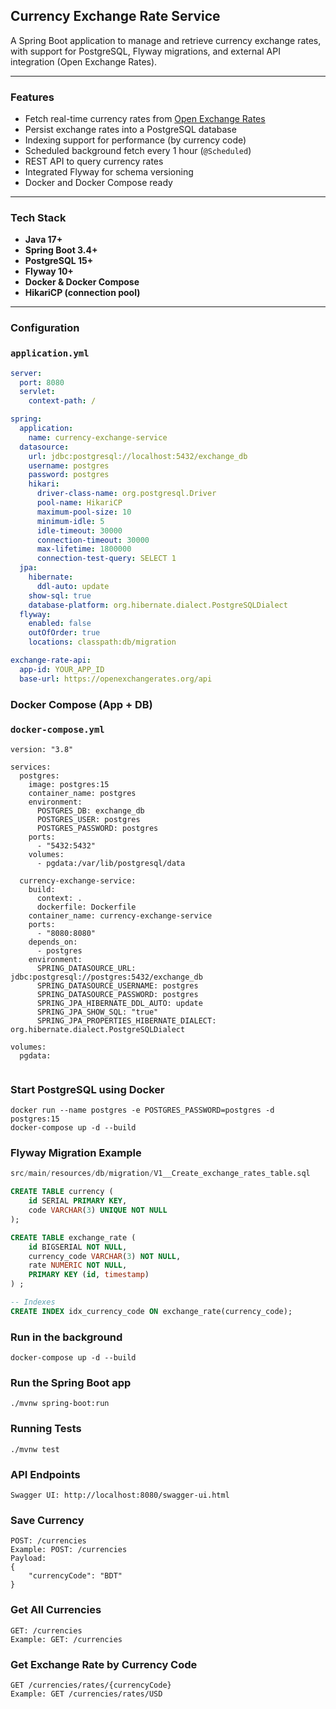 ## Currency Exchange Rate Service

A Spring Boot application to manage and retrieve currency exchange rates, with support for PostgreSQL, Flyway migrations, and external API integration (Open Exchange Rates).

---

### Features

- Fetch real-time currency rates from [Open Exchange Rates](https://openexchangerates.org)
- Persist exchange rates into a PostgreSQL database
- Indexing support for performance (by currency code)
- Scheduled background fetch every 1 hour (`@Scheduled`)
- REST API to query currency rates
- Integrated Flyway for schema versioning
- Docker and Docker Compose ready

---

### Tech Stack

- **Java 17+**
- **Spring Boot 3.4+**
- **PostgreSQL 15+**
- **Flyway 10+**
- **Docker & Docker Compose**
- **HikariCP (connection pool)**

---

### Configuration

### `application.yml`

```yaml
server:
  port: 8080
  servlet:
    context-path: /

spring:
  application:
    name: currency-exchange-service
  datasource:
    url: jdbc:postgresql://localhost:5432/exchange_db
    username: postgres
    password: postgres
    hikari:
      driver-class-name: org.postgresql.Driver
      pool-name: HikariCP
      maximum-pool-size: 10
      minimum-idle: 5
      idle-timeout: 30000
      connection-timeout: 30000
      max-lifetime: 1800000
      connection-test-query: SELECT 1
  jpa:
    hibernate:
      ddl-auto: update
    show-sql: true
    database-platform: org.hibernate.dialect.PostgreSQLDialect
  flyway:
    enabled: false
    outOfOrder: true
    locations: classpath:db/migration

exchange-rate-api:
  app-id: YOUR_APP_ID
  base-url: https://openexchangerates.org/api
```

### Docker Compose (App + DB)
### `docker-compose.yml`

```agsl
version: "3.8"

services:
  postgres:
    image: postgres:15
    container_name: postgres
    environment:
      POSTGRES_DB: exchange_db
      POSTGRES_USER: postgres
      POSTGRES_PASSWORD: postgres
    ports:
      - "5432:5432"
    volumes:
      - pgdata:/var/lib/postgresql/data

  currency-exchange-service:
    build:
      context: .
      dockerfile: Dockerfile
    container_name: currency-exchange-service
    ports:
      - "8080:8080"
    depends_on:
      - postgres
    environment:
      SPRING_DATASOURCE_URL: jdbc:postgresql://postgres:5432/exchange_db
      SPRING_DATASOURCE_USERNAME: postgres
      SPRING_DATASOURCE_PASSWORD: postgres
      SPRING_JPA_HIBERNATE_DDL_AUTO: update
      SPRING_JPA_SHOW_SQL: "true"
      SPRING_JPA_PROPERTIES_HIBERNATE_DIALECT: org.hibernate.dialect.PostgreSQLDialect

volumes:
  pgdata:


```
### Start PostgreSQL using Docker

```agsl
docker run --name postgres -e POSTGRES_PASSWORD=postgres -d postgres:15
docker-compose up -d --build

```

### Flyway Migration Example
```sql
src/main/resources/db/migration/V1__Create_exchange_rates_table.sql

CREATE TABLE currency (
    id SERIAL PRIMARY KEY,
    code VARCHAR(3) UNIQUE NOT NULL
);

CREATE TABLE exchange_rate (
    id BIGSERIAL NOT NULL,
    currency_code VARCHAR(3) NOT NULL,
    rate NUMERIC NOT NULL,
    PRIMARY KEY (id, timestamp)
) ;

-- Indexes
CREATE INDEX idx_currency_code ON exchange_rate(currency_code);
```
### Run in the background
```
docker-compose up -d --build
```

### Run the Spring Boot app
```
./mvnw spring-boot:run 
```
### Running Tests

```
./mvnw test
```

### API Endpoints
```
Swagger UI: http://localhost:8080/swagger-ui.html
```
### Save Currency
```
POST: /currencies
Example: POST: /currencies
Payload:
{
    "currencyCode": "BDT"
}
```
### Get All Currencies
```
GET: /currencies
Example: GET: /currencies
```
### Get Exchange Rate by Currency Code
```
GET /currencies/rates/{currencyCode}
Example: GET /currencies/rates/USD
```